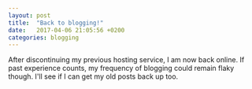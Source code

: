 ```yaml
---
layout: post
title:  "Back to blogging!"
date:   2017-04-06 21:05:56 +0200
categories: blogging
---
```


After discontinuing my previous hosting service, I am now back online. If past experience counts, my frequency of blogging could remain flaky though. I'll see if I can get my old posts back up too.
